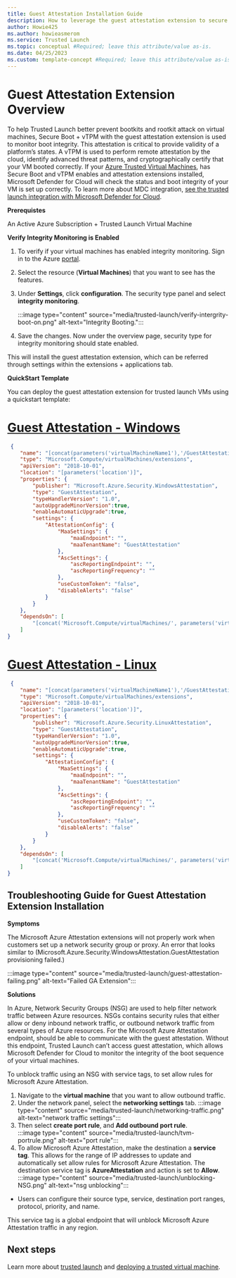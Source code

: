 ```yaml
---
title: Guest Attestation Installation Guide
description: How to leverage the guest attestation extension to secure boot your VM. How to handle traffic blocking 
author: Howie425
ms.author: howieasmerom
ms.service: Trusted Launch
ms.topic: conceptual #Required; leave this attribute/value as-is.
ms.date: 04/25/2023
ms.custom: template-concept #Required; leave this attribute/value as-is.
---
```


<!--Remove all the comments in this template before you sign-off or merge to the 
main branch.
-->

<!--
This template provides the basic structure of a concept article.
See the [concept guidance](contribute-how-write-concept.md) in the contributor guide.

To provide feedback on this template contact 
[the templates workgroup](mailto:templateswg@microsoft.com).
-->

<!-- 1. H1
Required. Set expectations for what the content covers, so customers know the 
content meets their needs. Should NOT begin with a verb.
-->

# Guest Attestation Extension Overview

<!-- 2. Introductory paragraph 
Required. Lead with a light intro that describes what the article covers. Answer the 
fundamental “why would I want to know this?” question. Keep it short.
-->

To help Trusted Launch better prevent bootkits and rootkit attack  on virtual machines, Secure Boot + vTPM with the guest attestation extension is used to monitor boot integrity. This attestation is critical to provide validity of a platform’s states. A vTPM is used to perform remote attestation by the cloud, identify advanced threat patterns, and cryptographically certify that your VM booted correctly. If your [Azure Trusted Virtual Machines](trusted-launch.md), has Secure Boot and vTPM enables and attestation extensions installed, Microsoft Defender for Cloud will check the status and boot integrity of your VM is set up correctly. To learn more about MDC integration, [see the trusted launch integration with Microsoft Defender for Cloud](trusted-launch.md#MicrosoftforCloudintegration).

<!-- 3. H2s
Required. Give each H2 a heading that sets expectations for the content that follows. 
Follow the H2 headings with a sentence about how the section contributes to the whole.
-->

**Prerequistes**
<!-- add your content here -->
An Active Azure Subscription + Trusted Launch Virtual Machine

**Verify Integrity Monitoring is Enabled**


1. To verify if your virtual machines has enabled integrity monitoring. Sign in to the Azure [portal](https://portal.azure.com).
1. Select the resource (**Virtual Machines**) that you want to see has the features.
1. Under **Settings**, click **configuration**. The security type panel and select **integrity monitoring**. 

    :::image type="content" source="media/trusted-launch/verify-intergrity-boot-on.png" alt-text="Integrity Booting."::: 

1. Save the changes. Now under the overview page, security type for integrity monitoring should state enabled. 

This will install the guest attestation extension, which can be referred through settings within the extensions + applications tab.



**QuickStart Template**

You can deploy the guest attestation extension for trusted launch VMs using a quickstart template:

# [Guest Attestation - Windows](#tab/json)

```json
 {
    "name": "[concat(parameters('virtualMachineName1'),'/GuestAttestation')]",
    "type": "Microsoft.Compute/virtualMachines/extensions",
    "apiVersion": "2018-10-01",
    "location": "[parameters('location')]",
    "properties": {
        "publisher": "Microsoft.Azure.Security.WindowsAttestation",
        "type": "GuestAttestation",
        "typeHandlerVersion": "1.0",
        "autoUpgradeMinorVersion":true, 
        "enableAutomaticUpgrade":true,
        "settings": {
            "AttestationConfig": {
                "MaaSettings": {
                    "maaEndpoint": "",
                    "maaTenantName": "GuestAttestation"
                },
                "AscSettings": {
                    "ascReportingEndpoint": "",
                    "ascReportingFrequency": ""
                },
                "useCustomToken": "false",
                "disableAlerts": "false"
            }
        }
    },
    "dependsOn": [
        "[concat('Microsoft.Compute/virtualMachines/', parameters('virtualMachineName1'))]"
    ]
}       
```

# [Guest Attestation - Linux](#tab/json)

```json
 {
    "name": "[concat(parameters('virtualMachineName1'),'/GuestAttestation')]",
    "type": "Microsoft.Compute/virtualMachines/extensions",
    "apiVersion": "2018-10-01",
    "location": "[parameters('location')]",
    "properties": {
        "publisher": "Microsoft.Azure.Security.LinuxAttestation",
        "type": "GuestAttestation",
        "typeHandlerVersion": "1.0",
        "autoUpgradeMinorVersion":true, 
        "enableAutomaticUpgrade":true,
        "settings": {
            "AttestationConfig": {
                "MaaSettings": {
                    "maaEndpoint": "",
                    "maaTenantName": "GuestAttestation"
                },
                "AscSettings": {
                    "ascReportingEndpoint": "",
                    "ascReportingFrequency": ""
                },
                "useCustomToken": "false",
                "disableAlerts": "false"
            }
        }
    },
    "dependsOn": [
        "[concat('Microsoft.Compute/virtualMachines/', parameters('virtualMachineName1'))]"
    ]
}       

```

## Troubleshooting Guide for Guest Attestation Extension  Installation

**Symptoms**

The Microsoft Azure Attestation extensions will not properly work when customers set up a network security group or proxy. An error that looks similar to (Microsoft.Azure.Security.WindowsAttestation.GuestAttestation provisioning failed.)

:::image type="content" source="media/trusted-launch/guest-attestation-failing.png" alt-text="Failed GA Extension"::: 

**Solutions**

In Azure, Network Security Groups (NSG) are used to help filter network traffic between Azure resources. NSGs contains security rules that either allow or deny inbound network traffic, or outbound network traffic from several types of Azure resources. For the Microsoft Azure Attestation endpoint, should be able to communicate with the guest attestation. Without this endpoint, Trusted Launch can’t access guest attestation, which allows Microsoft Defender for Cloud to monitor the integrity of the boot sequence of your virtual machines.

To unblock traffic using an NSG with service tags, to set allow rules for Microsoft Azure Attestation.

1. Navigate to the **virtual machine** that you want to allow outbound traffic.
1. Under the network panel, select the **networking settings** tab.
    :::image type="content" source="media/trusted-launch/networking-traffic.png" alt-text="network traffic settings"::: 
1. Then select **create port rule**, and **Add outbound port rule**.  
    :::image type="content" source="media/trusted-launch/tvm-portrule.png" alt-text="port rule"::: 
1. To allow Microsoft Azure Attestation, make the destination a **service tag**. This allows for the range of IP addresses to update and automatically set allow rules for Microsoft Azure Attestation. The destination service tag is **AzureAttestation** and action is set to **Allow**.
    :::image type="content" source="media/trusted-launch/unblocking-NSG.png" alt-text="nsg unblocking"::: 

* Users can configure their source type, service, destination port ranges, protocol, priority, and name.

This service tag is a global endpoint that will unblock Microsoft Azure Attestation traffic in any region.  


## Next steps

Learn more about [trusted launch](trusted-launch.md) and [deploying a trusted virtual machine](trusted-launch-portal.md).